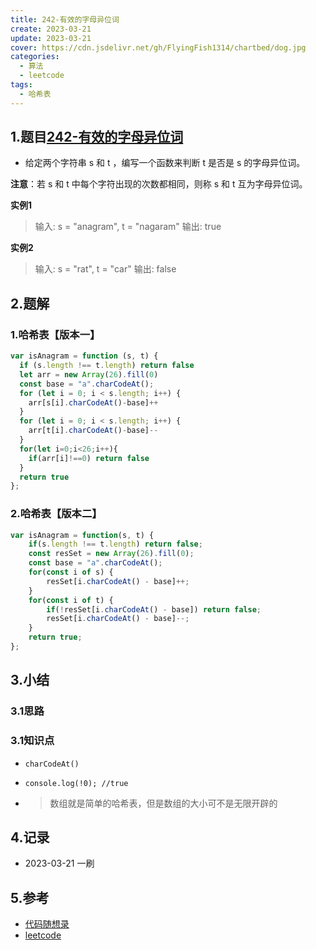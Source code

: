 ```yaml
---
title: 242-有效的字母异位词
create: 2023-03-21
update: 2023-03-21
cover: https://cdn.jsdelivr.net/gh/FlyingFish1314/chartbed/dog.jpg
categories:
  - 算法
  - leetcode
tags:
  - 哈希表
---
```


## 1.题目[242-有效的字母异位词](https://leetcode.cn/problems/valid-anagram/submissions/)

+ 给定两个字符串 s 和 t ，编写一个函数来判断 t 是否是 s 的字母异位词。

**注意**：若 s 和 t 中每个字符出现的次数都相同，则称 s 和 t 互为字母异位词。

**实例1**
>输入: s = "anagram", t = "nagaram"
输出: true

**实例2**
>输入: s = "rat", t = "car"
输出: false

## 2.题解

### 1.哈希表【版本一】
```JavaScript
var isAnagram = function (s, t) {
  if (s.length !== t.length) return false
  let arr = new Array(26).fill(0)
  const base = "a".charCodeAt();
  for (let i = 0; i < s.length; i++) {
    arr[s[i].charCodeAt()-base]++
  }
  for (let i = 0; i < s.length; i++) {
    arr[t[i].charCodeAt()-base]--
  }
  for(let i=0;i<26;i++){
    if(arr[i]!==0) return false
  }
  return true
};
```
### 2.哈希表【版本二】
```JavaScript
var isAnagram = function(s, t) {
    if(s.length !== t.length) return false;
    const resSet = new Array(26).fill(0);
    const base = "a".charCodeAt();
    for(const i of s) {
        resSet[i.charCodeAt() - base]++;
    }
    for(const i of t) {
        if(!resSet[i.charCodeAt() - base]) return false;
        resSet[i.charCodeAt() - base]--;
    }
    return true;
};

```
## 3.小结

### 3.1思路

### 3.1知识点
+ `charCodeAt()`

+ `console.log(!0); //true`

+ >数组就是简单的哈希表，但是数组的大小可不是无限开辟的

## 4.记录
+ 2023-03-21  一刷
## 5.参考
+ [代码随想录](https://programmercarl.com/0242.%E6%9C%89%E6%95%88%E7%9A%84%E5%AD%97%E6%AF%8D%E5%BC%82%E4%BD%8D%E8%AF%8D.html#_242-%E6%9C%89%E6%95%88%E7%9A%84%E5%AD%97%E6%AF%8D%E5%BC%82%E4%BD%8D%E8%AF%8D)
+ [leetcode](https://leetcode.cn/problems/valid-anagram/submissions/)
